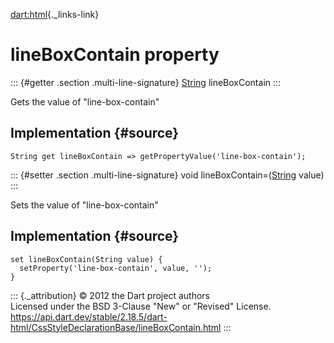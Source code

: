 [dart:html](../../dart-html/dart-html-library){._links-link}

lineBoxContain property
=======================

::: {#getter .section .multi-line-signature}
[String](../../dart-core/string-class) lineBoxContain
:::

Gets the value of \"line-box-contain\"

Implementation {#source}
--------------

``` {.language-dart data-language="dart"}
String get lineBoxContain => getPropertyValue('line-box-contain');
```

::: {#setter .section .multi-line-signature}
void lineBoxContain=([String](../../dart-core/string-class) value)
:::

Sets the value of \"line-box-contain\"

Implementation {#source}
--------------

``` {.language-dart data-language="dart"}
set lineBoxContain(String value) {
  setProperty('line-box-contain', value, '');
}
```

::: {._attribution}
© 2012 the Dart project authors\
Licensed under the BSD 3-Clause \"New\" or \"Revised\" License.\
<https://api.dart.dev/stable/2.18.5/dart-html/CssStyleDeclarationBase/lineBoxContain.html>
:::

